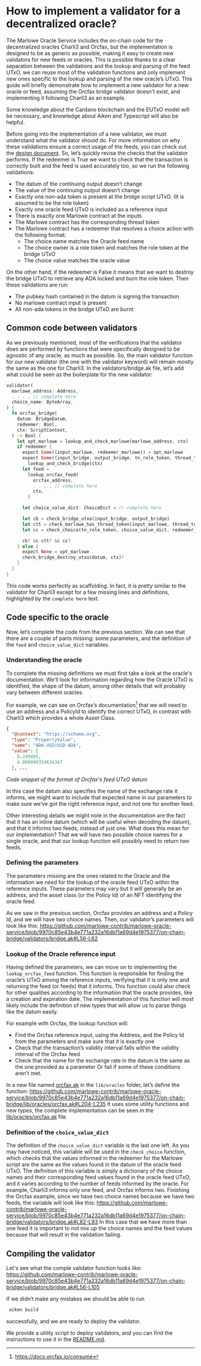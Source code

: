 # How to implement a validator for a decentralized oracle?

The Marlowe Oracle Service includes the on-chain code for the decentralized oracles Charli3 and Orcfax, but the implementation is designed to be as generic as possible, making it easy to create new validators for new feeds or oracles. This is possible thanks to a clear separation between the validations and the lookup and parsing of the feed UTxO, we can reuse most of the validation functions and only implement new ones specific to the lookup and parsing of the new oracle’s UTxO. This guide will briefly demonstrate how to implement a new validator for a new oracle or feed, assuming the Orcfax bridge validator doesn’t exist, and implementing it following Charli3 as an example.

Some knowledge about the Cardano blockchain and the EUTxO model will be necessary, and knowledge about Aiken and Typescript will also be helpful.

Before going into the implementation of a new validator, we must understand what the validator should do. For more information on why these validations ensure a correct usage of the feeds, you can check out the [design document](https://github.com/marlowe-contrib/marlowe-oracle-service/blob/main/docs/design.md#33-oracle-bridge-validator). So, let’s quickly revise the checks that the validator performs.
If the redeemer is True we want to check that the transaction is correctly built and the feed is used accurately too, so we run the following validations:

-   The datum of the continuing output doesn’t change
-   The value of the continuing output doesn’t change
-   Exactly one non-ada token is present at the bridge script UTxO. (It is assumed to be the role token)
-   Exactly one oracle feed UTxO is included as a reference input
-   There is exactly one Marlowe contract at the inputs
-   The Marlowe contract has the corresponding thread token
-   The Marlowe contract has a redeemer that resolves a choice action with the following format:
    -   The choice name matches the Oracle feed name
    -   The choice owner is a role token and matches the role token at the bridge UTxO
    -   The choice value matches the oracle value

On the other hand, if the redeemer is False it means that we want to destroy the bridge UTxO to retrieve any ADA locked and burn the role token. Then these validations are run:

-   The pubkey hash contained in the datum is signing the transaction
-   No marlowe contract input is present
-   All non-ada tokens in the bridge UTxO are burnt

## Common code between validators

As we previously mentioned, most of the verifications that the validator does are performed by functions that were specifically designed to be agnostic of any oracle, as much as possible.
So, the main validator function for our new validator (the one with the validator keyword) will remain mostly the same as the one for Charli3. In the validators/bridge.ak file, let’s add what could be seen as the boilerplate for the new validator:

```rust
validator(
  marlowe_address: Address,
  . . . , // complete here
  choice_name: ByteArray,
) {
  fn orcfax_bridge(
    datum: BridgeDatum,
    redeemer: Bool,
    ctx: ScriptContext,
  ) -> Bool {
    let opt_marlowe = lookup_and_check_marlowe(marlowe_address, ctx)
    if redeemer {
      expect Some((input_marlowe, redeemer_marlowe)) = opt_marlowe
      expect Some((input_bridge, output_bridge, tn_role_token, thread_token)) =
        lookup_and_check_bridge(ctx)
      let feed =
        lookup_orcfax_feed(
          orcfax_address,
          . . . , // complete here
          ctx,
        )

      let choice_value_dict: ChoiceDict = // complete here

      let cb = check_bridge_utxo(input_bridge, output_bridge)
      let ctt = check_marlowe_has_thread_token(input_marlowe, thread_token)
      let cc = check_choice(tn_role_token, choice_value_dict, redeemer_marlowe)

      cb? && ctt? && cc?
    } else {
      expect None = opt_marlowe
      check_bridge_destroy_utxo(datum, ctx)?
    }
  }
}
```

This code works perfectly as scaffolding. In fact, it is pretty similar to the validator for Charli3 except for a few missing lines and definitions, highlighted by the `complete here` text.

## Code specific to the oracle

Now, let’s complete the code from the previous section. We can see that there are a couple of parts missing: some parameters, and the definition of the `feed` and `choice_value_dict` variables.

### Understanding the oracle

To complete the missing definitions we must first take a look at the oracle's documentation. We'll look for information regarding how the Oracle UTxO is identified, the shape of the datum, among other details that will probably vary between different oracles.

For example, we can see on Orcfax’s documentation[^1] that we will need to use an address and a PolicyId to identify the correct UTxO, in contrast with Charli3 which provides a whole Asset Class.

```json
{
  "@context": "https://schema.org",
  "type": "PropertyValue",
  "name": "ADA-USD|USD-ADA",
  "value": [
    0.249495,
    4.008096354636367
  ], ...
```

_Code snippet of the format of Orcfax's feed UTxO datum_

In this case the datum also specifies the name of the exchange rate it informs, we might want to include that expected name in our parameters to make sure we’ve got the right reference input, and not one for another feed.

Other interesting details we might note in the documentation are the fact that it has an inline datum (which will be useful when decoding the datum), and that it informs two feeds, instead of just one. What does this mean for our implementation? That we will have two possible choice names for a single oracle, and that our lookup function will possibly need to return two feeds.

### Defining the parameters

The parameters missing are the ones related to the Oracle and the information we need for the lookup of the oracle feed UTxO within the reference inputs. These parameters may vary but it will generally be an address, and the asset class (or the Policy Id) of an NFT identifying the oracle feed.

As we saw in the previous section, Orcfax provides an address and a Policy Id, and we will have two choice names.
Then, our validator’s parameters will look like this:
https://github.com/marlowe-contrib/marlowe-oracle-service/blob/9970c85e43b4e771a232a16db11a69d4e1975377/on-chain-bridge/validators/bridge.ak#L56-L62

### Lookup of the Oracle reference input

Having defined the parameters, we can move on to implementing the `lookup_orcfax_feed` function. This function is responsible for finding the oracle’s UTxO among the reference inputs, verifying that it is only one and returning the feed (or feeds) that it informs. This function could also check for other qualities according to the information that the oracle provides, like a creation and expiration date. The implementation of this function will most likely include the definition of new types that will allow us to parse things like the datum easily.

For example with Orcfax, the lookup function will:

-   Find the Orcfax reference input, using the Address, and the Policy Id from the parameters and make sure that it is exactly one
-   Check that the transaction’s validity interval falls within the validity interval of the Orcfax feed
-   Check that the name for the exchange rate in the datum is the same as the one provided as a parameter
Or fail if some of these conditions aren’t met.

In a new file named [orcfax.ak](../on-chain-bridge/lib/oracles/orcfax.ak) in the `lib/oracles` folder, let’s define the function:
https://github.com/marlowe-contrib/marlowe-oracle-service/blob/9970c85e43b4e771a232a16db11a69d4e1975377/on-chain-bridge/lib/oracles/orcfax.ak#L204-L235
It uses some utility functions and new types, the complete implementation can be seen in the [lib/oracles/orcfax.ak](../on-chain-bridge/lib/oracles/orcfax.ak) file.

### Definition of the `choice_value_dict`

The definition of the `choice_value_dict` variable is the last one left. As you may have noticed, this variable will be used in the `check_choice` function, which checks that the values informed in the redeemer for the Marlowe script are the same as the values found in the datum of the oracle feed UTxO.
The definition of this variable is simply a dictionary of the choice names and their corresponding feed values found in the oracle feed UTxO, and it varies according to the number of feeds informed by the oracle. For example, Charli3 informs only one feed, and Orcfax informs two.
Finishing the Orcfax example, since we have two choice names because we have two feeds, the variable will look like this:
https://github.com/marlowe-contrib/marlowe-oracle-service/blob/9970c85e43b4e771a232a16db11a69d4e1975377/on-chain-bridge/validators/bridge.ak#L82-L93
In this case that we have more than one feed it is important to not mix up the choice names and the feed values because that will result in the validation failing.

## Compiling the validator

Let's see what the comple validator function looks like:
https://github.com/marlowe-contrib/marlowe-oracle-service/blob/9970c85e43b4e771a232a16db11a69d4e1975377/on-chain-bridge/validators/bridge.ak#L56-L105

If we didn’t make any mistakes we should be able to run

```bash
 aiken build
```

successfully, and we are ready to deploy the validator.

We provide a utility script to deploy validators, and you can find the instructions to use it in the [README.md](../README.md).

[^1]: <https://docs.orcfax.io/consume>
